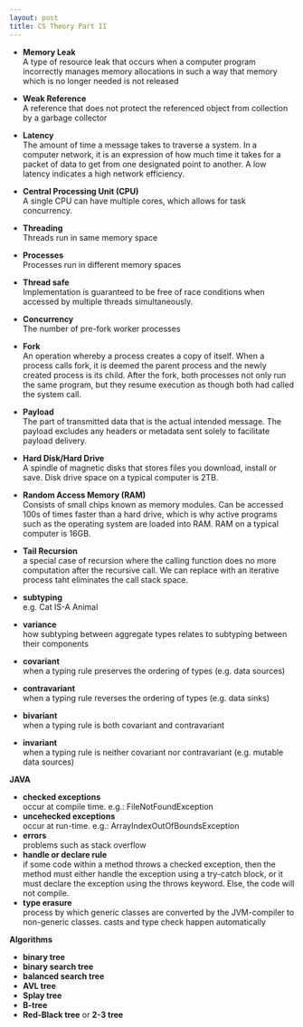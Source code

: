 ```yaml
---
layout: post
title: CS Theory Part II
---
```



* **Memory Leak**  
A type of resource leak that occurs when a computer program incorrectly manages memory allocations in such a way that memory which is no longer needed is not released
* **Weak Reference**  
A reference that does not protect the referenced object from collection by a garbage collector

* **Latency**  
The amount of time a message takes to traverse a system.  In a computer network, it is an expression of how much time it takes for a packet of data to get from one designated point to another.  A low latency indicates a high network efficiency.

* **Central Processing Unit (CPU)**     
A single CPU can have multiple cores, which allows for task concurrency.
* **Threading**  
Threads run in same memory space
* **Processes**  
Processes run in different memory spaces
* **Thread safe**  
Implementation is guaranteed to be free of race conditions when accessed by multiple threads simultaneously.
* **Concurrency**  
The number of pre-fork worker processes
* **Fork**  
An operation whereby a process creates a copy of itself. When a process calls fork, it is deemed the parent process and the newly created process is its child. After the fork, both processes not only run the same program, but they resume execution as though both had called the system call.
* **Payload**  
The part of transmitted data that is the actual intended message. The payload excludes any headers or metadata sent solely to facilitate payload delivery.

* **Hard Disk/Hard Drive**  
A spindle of magnetic disks that stores files you download, install or save.  Disk drive space on a typical computer is 2TB.  
* **Random Access Memory (RAM)**  
Consists of small chips known as memory modules.  Can be accessed 100s of times faster than a hard drive, which is why active programs such as the operating system are loaded into RAM.  RAM on a typical computer is 16GB.  

* **Tail Recursion**  
a special case of recursion where the calling function does no more computation after the recursive call.  We can replace with an iterative process taht eliminates the call stack space.
* **subtyping**  
e.g. Cat IS-A Animal
* **variance**  
how subtyping between aggregate types relates to subtyping between their components
* **covariant**  
when a typing rule preserves the ordering of types (e.g. data sources)
* **contravariant**  
when a typing rule reverses the ordering of types (e.g. data sinks)
* **bivariant**  
when a typing rule is both covariant and contravariant
* **invariant**  
when a typing rule is neither covariant nor contravariant (e.g. mutable data sources)

**JAVA**
* **checked exceptions**  
occur at compile time.  e.g.: FileNotFoundException
* **uncehecked exceptions**  
occur at run-time.  e.g.: ArrayIndexOutOfBoundsException
* **errors**  
problems such as stack overflow
* **handle or declare rule**  
if some code within a method throws a checked exception, then the method must either handle the exception using a try-catch block, or it must declare the exception using the throws keyword.  Else, the code will not compile.
* **type erasure**  
process by which generic classes are converted by the JVM-compiler to non-generic classes.  casts and type check happen automatically

**Algorithms**
* **binary tree**  
* **binary search tree**  
* **balanced search tree**  
* **AVL tree** 
* **Splay tree** 
* **B-tree** 
* **Red-Black tree** or **2-3 tree**   

